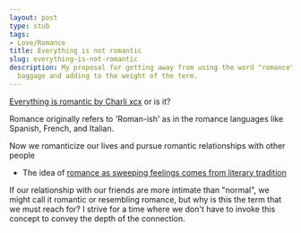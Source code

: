 ```yaml
---
layout: post
type: stub
tags:
- Love/Romance
title: Everything is not romantic
slug: everything-is-not-romantic
description: My proposal for getting away from using the word "romance" to avoid conceptual
  baggage and adding to the weight of the term.
---
```


[Everything is romantic by Charli xcx](https://genius.com/Charli-xcx-everything-is-romantic-lyrics) or is it?

Romance originally refers to 'Roman-ish' as in the romance languages like Spanish, French, and Italian.

Now we romanticize our lives and pursue romantic relationships with other people
* The idea of [romance as sweeping feelings comes from literary tradition](https://www.reddit.com/r/etymology/comments/kiiws4/comment/ggsq8sw)

If our relationship with our friends are more intimate than "normal", we might call it romantic or resembling romance, but why is this the term that we must reach for? I strive for a time where we don't have to invoke this concept to convey the depth of the connection.
